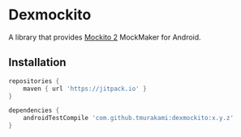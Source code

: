 # Dexmockito

A library that provides [Mockito 2](https://github.com/mockito/mockito) MockMaker for Android.

## Installation

```groovy
repositories {
    maven { url 'https://jitpack.io' }
}

dependencies {
    androidTestCompile 'com.github.tmurakami:dexmockito:x.y.z'
}
```
